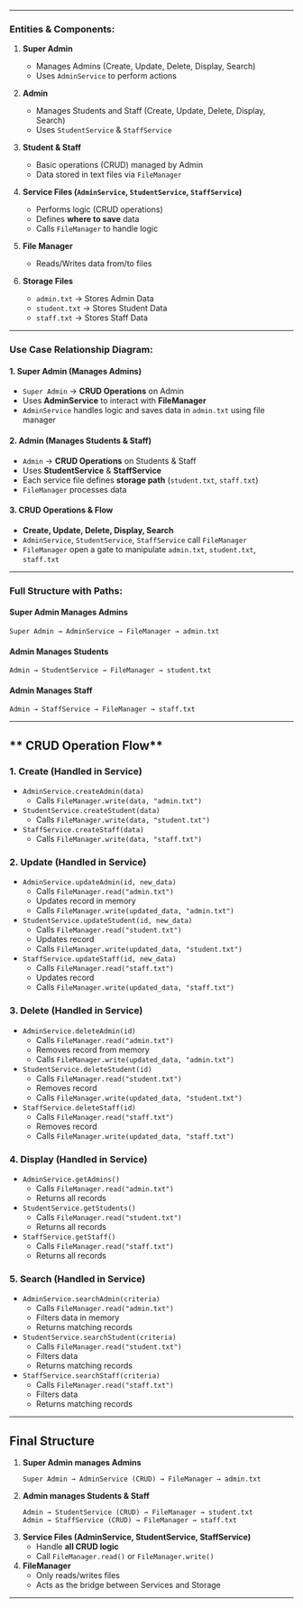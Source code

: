 
---

### **Entities & Components:**
1. **Super Admin**  
   - Manages Admins (Create, Update, Delete, Display, Search)  
   - Uses `AdminService` to perform actions  

2. **Admin**  
   - Manages Students and Staff (Create, Update, Delete, Display, Search)  
   - Uses `StudentService` & `StaffService`  

3. **Student & Staff**  
   - Basic operations (CRUD) managed by Admin  
   - Data stored in text files via `FileManager`  

4. **Service Files (`AdminService`, `StudentService`, `StaffService`)**  
   - Performs logic (CRUD operations) 
   - Defines **where to save** data  
   - Calls `FileManager` to handle logic  

5. **File Manager**  
   - Reads/Writes data from/to files  
 

6. **Storage Files**  
   - `admin.txt` → Stores Admin Data  
   - `student.txt` → Stores Student Data  
   - `staff.txt` → Stores Staff Data  

---

### **Use Case Relationship Diagram:**
#### **1. Super Admin (Manages Admins)**
- `Super Admin` → **CRUD Operations** on Admin  
- Uses **AdminService** to interact with **FileManager**  
- `AdminService` handles logic and saves data in `admin.txt` using file manager 

#### **2. Admin (Manages Students & Staff)**
- `Admin` → **CRUD Operations** on Students & Staff  
- Uses **StudentService** & **StaffService**  
- Each service file defines **storage path** (`student.txt`, `staff.txt`)  
- `FileManager` processes data  

#### **3. CRUD Operations & Flow**
- **Create, Update, Delete, Display, Search**  
- `AdminService`, `StudentService`, `StaffService` call `FileManager`  
- `FileManager` open a gate to manipulate `admin.txt`, `student.txt`, `staff.txt`  

---

### **Full Structure with Paths:**
#### **Super Admin Manages Admins**
```plaintext
Super Admin → AdminService → FileManager → admin.txt
```

#### **Admin Manages Students**
```plaintext
Admin → StudentService → FileManager → student.txt
```

#### **Admin Manages Staff**
```plaintext
Admin → StaffService → FileManager → staff.txt
```

---


## ** CRUD Operation Flow**
### **1. Create (Handled in Service)**
- `AdminService.createAdmin(data)`
  - Calls `FileManager.write(data, "admin.txt")`
- `StudentService.createStudent(data)`
  - Calls `FileManager.write(data, "student.txt")`
- `StaffService.createStaff(data)`
  - Calls `FileManager.write(data, "staff.txt")`

### **2. Update (Handled in Service)**
- `AdminService.updateAdmin(id, new_data)`
  - Calls `FileManager.read("admin.txt")`
  - Updates record in memory
  - Calls `FileManager.write(updated_data, "admin.txt")`
- `StudentService.updateStudent(id, new_data)`
  - Calls `FileManager.read("student.txt")`
  - Updates record
  - Calls `FileManager.write(updated_data, "student.txt")`
- `StaffService.updateStaff(id, new_data)`
  - Calls `FileManager.read("staff.txt")`
  - Updates record
  - Calls `FileManager.write(updated_data, "staff.txt")`

### **3. Delete (Handled in Service)**
- `AdminService.deleteAdmin(id)`
  - Calls `FileManager.read("admin.txt")`
  - Removes record from memory
  - Calls `FileManager.write(updated_data, "admin.txt")`
- `StudentService.deleteStudent(id)`
  - Calls `FileManager.read("student.txt")`
  - Removes record
  - Calls `FileManager.write(updated_data, "student.txt")`
- `StaffService.deleteStaff(id)`
  - Calls `FileManager.read("staff.txt")`
  - Removes record
  - Calls `FileManager.write(updated_data, "staff.txt")`

### **4. Display (Handled in Service)**
- `AdminService.getAdmins()`
  - Calls `FileManager.read("admin.txt")`
  - Returns all records
- `StudentService.getStudents()`
  - Calls `FileManager.read("student.txt")`
  - Returns all records
- `StaffService.getStaff()`
  - Calls `FileManager.read("staff.txt")`
  - Returns all records

### **5. Search (Handled in Service)**
- `AdminService.searchAdmin(criteria)`
  - Calls `FileManager.read("admin.txt")`
  - Filters data in memory
  - Returns matching records
- `StudentService.searchStudent(criteria)`
  - Calls `FileManager.read("student.txt")`
  - Filters data
  - Returns matching records
- `StaffService.searchStaff(criteria)`
  - Calls `FileManager.read("staff.txt")`
  - Filters data
  - Returns matching records

---

## **Final Structure**
1. **Super Admin manages Admins**
   ```plaintext
   Super Admin → AdminService (CRUD) → FileManager → admin.txt
   ```
2. **Admin manages Students & Staff**
   ```plaintext
   Admin → StudentService (CRUD) → FileManager → student.txt
   Admin → StaffService (CRUD) → FileManager → staff.txt
   ```
3. **Service Files (AdminService, StudentService, StaffService)**
   - Handle **all CRUD logic**
   - Call `FileManager.read()` or `FileManager.write()`
4. **FileManager**
   - Only reads/writes files
   - Acts as the bridge between Services and Storage

---
